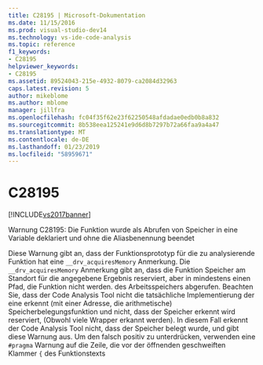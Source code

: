 ```yaml
---
title: C28195 | Microsoft-Dokumentation
ms.date: 11/15/2016
ms.prod: visual-studio-dev14
ms.technology: vs-ide-code-analysis
ms.topic: reference
f1_keywords:
- C28195
helpviewer_keywords:
- C28195
ms.assetid: 89524043-215e-4932-8079-ca2084d32963
caps.latest.revision: 5
author: mikeblome
ms.author: mblome
manager: jillfra
ms.openlocfilehash: fc04f35f62e23f62250548afdadae0edb0b8a832
ms.sourcegitcommit: 8b538eea125241e9d6d8b7297b72a66faa9a4a47
ms.translationtype: MT
ms.contentlocale: de-DE
ms.lasthandoff: 01/23/2019
ms.locfileid: "58959671"
---
```

# <a name="c28195"></a>C28195
[!INCLUDE[vs2017banner](../includes/vs2017banner.md)]

Warnung C28195: Die Funktion wurde als Abrufen von Speicher in eine Variable deklariert und ohne die Aliasbenennung beendet  
  
 Diese Warnung gibt an, dass der Funktionsprototyp für die zu analysierende Funktion hat eine `__drv_acquiresMemory` Anmerkung. Die `__drv_acquiresMemory` Anmerkung gibt an, dass die Funktion Speicher am Standort für die angegebene Ergebnis reserviert, aber in mindestens einen Pfad, die Funktion nicht werden. des Arbeitsspeichers abgerufen. Beachten Sie, dass der Code Analysis Tool nicht die tatsächliche Implementierung der eine erkennt (mit einer Adresse, die arithmetische) Speicherbelegungsfunktion und nicht, dass der Speicher erkennt wird reserviert, (Obwohl viele Wrapper erkannt werden). In diesem Fall erkennt der Code Analysis Tool nicht, dass der Speicher belegt wurde, und gibt diese Warnung aus. Um den falsch positiv zu unterdrücken, verwenden eine `#pragma` Warnung auf die Zeile, die vor der öffnenden geschweiften Klammer `{` des Funktionstexts
